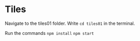 # Tiles

Navigate to the tiles01 folder. Write <code>cd tiles01</code> in the terminal.

Run the commands
    <code>npm install</code>
    <code>npm start</code>
